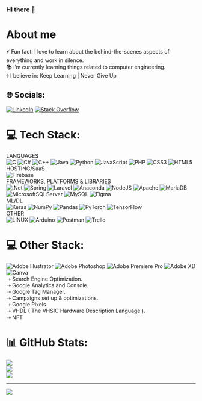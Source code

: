 ### Hi there 👋

# About me

⚡ Fun fact: I love to learn about the behind-the-scenes aspects of everything and work in silence.<br>📚 I’m currently learning things related to computer engineering.<br>🌀 I believe in: Keep Learning | Never Give Up

## 🌐 Socials:
[![LinkedIn](https://img.shields.io/badge/LinkedIn-%230077B5.svg?logo=linkedin&logoColor=white)](https://linkedin.com/in/madurangadineshkularathna) 
[![Stack Overflow](https://img.shields.io/badge/-Stackoverflow-FE7A16?logo=stack-overflow&logoColor=white)](https://stackoverflow.com/users/21424138)

# 💻 Tech Stack:
LANGUAGES<br>
![C](https://img.shields.io/badge/c-%2300599C.svg?style=flat&logo=c&logoColor=white) ![C#](https://img.shields.io/badge/c%23-%23239120.svg?style=flat&logo=c-sharp&logoColor=white) ![C++](https://img.shields.io/badge/c++-%2300599C.svg?style=flat&logo=c%2B%2B&logoColor=white) ![Java](https://img.shields.io/badge/java-%23ED8B00.svg?style=flat&logo=java&logoColor=white) ![Python](https://img.shields.io/badge/python-3670A0?style=flat&logo=python&logoColor=ffdd54) ![JavaScript](https://img.shields.io/badge/javascript-%23323330.svg?style=flat&logo=javascript&logoColor=%23F7DF1E) ![PHP](https://img.shields.io/badge/php-%23777BB4.svg?style=flat&logo=php&logoColor=white) ![CSS3](https://img.shields.io/badge/css3-%231572B6.svg?style=flat&logo=css3&logoColor=white) ![HTML5](https://img.shields.io/badge/html5-%23E34F26.svg?style=flat&logo=html5&logoColor=white)
<br>HOSTING/SaaS <br> ![Firebase](https://img.shields.io/badge/firebase-%23039BE5.svg?style=flat&logo=firebase) <br> FRAMEWORKS, PLATFORMS & LIBRARIES <br> 
![.Net](https://img.shields.io/badge/.NET-5C2D91?style=flat&logo=.net&logoColor=white) ![Spring](https://img.shields.io/badge/spring-%236DB33F.svg?style=flat&logo=spring&logoColor=white)  ![Laravel](https://img.shields.io/badge/laravel-%23FF2D20.svg?style=flat&logo=laravel&logoColor=white) ![Anaconda](https://img.shields.io/badge/Anaconda-%2344A833.svg?style=flat&logo=anaconda&logoColor=white)  ![NodeJS](https://img.shields.io/badge/node.js-6DA55F?style=flat&logo=node.js&logoColor=white)  ![Apache](https://img.shields.io/badge/apache-%23D42029.svg?style=flat&logo=apache&logoColor=white) ![MariaDB](https://img.shields.io/badge/MariaDB-003545?style=flat&logo=mariadb&logoColor=white) ![MicrosoftSQLServer](https://img.shields.io/badge/Microsoft%20SQL%20Sever-CC2927?style=flat&logo=microsoft%20sql%20server&logoColor=white) ![MySQL](https://img.shields.io/badge/mysql-%2300f.svg?style=flat&logo=mysql&logoColor=white)  ![Figma](https://img.shields.io/badge/figma-%23F24E1E.svg?style=flat&logo=figma&logoColor=white) 
<br> ML/DL<br> 
![Keras](https://img.shields.io/badge/Keras-%23D00000.svg?style=flat&logo=Keras&logoColor=white) ![NumPy](https://img.shields.io/badge/numpy-%23013243.svg?style=flat&logo=numpy&logoColor=white) ![Pandas](https://img.shields.io/badge/pandas-%23150458.svg?style=flat&logo=pandas&logoColor=white) ![PyTorch](https://img.shields.io/badge/PyTorch-%23EE4C2C.svg?style=flat&logo=PyTorch&logoColor=white) ![TensorFlow](https://img.shields.io/badge/TensorFlow-%23FF6F00.svg?style=flat&logo=TensorFlow&logoColor=white) <br>
OTHER <br>
![LINUX](https://img.shields.io/badge/Linux-FCC624?style=flat&logo=linux&logoColor=black) ![Arduino](https://img.shields.io/badge/-Arduino-00979D?style=flat&logo=Arduino&logoColor=white) ![Postman](https://img.shields.io/badge/Postman-FF6C37?style=flat&logo=postman&logoColor=white) ![Trello](https://img.shields.io/badge/Trello-%23026AA7.svg?style=flat&logo=Trello&logoColor=white)
# 💻 Other Stack:
![Adobe Illustrator](https://img.shields.io/badge/adobeillustrator-%23FF9A00.svg?style=flat&logo=adobeillustrator&logoColor=white) ![Adobe Photoshop](https://img.shields.io/badge/adobephotoshop-%2331A8FF.svg?style=flat&logo=adobephotoshop&logoColor=white) ![Adobe Premiere Pro](https://img.shields.io/badge/Adobe%20Premiere%20Pro-9999FF.svg?style=flat&logo=Adobe%20Premiere%20Pro&logoColor=white) ![Adobe XD](https://img.shields.io/badge/Adobe%20XD-470137?style=flat&logo=Adobe%20XD&logoColor=#FF61F6) ![Canva](https://img.shields.io/badge/Canva-%2300C4CC.svg?style=flat&logo=Canva&logoColor=white)<br>
⇢ Search Engine Optimization.<br>
⇢ Google Analytics and Console.<br>
⇢ Google Tag Manager.<br>
⇢ Campaigns set up & optimizations.<br>
⇢ Google Pixels.<br>
⇢ VHDL ( The VHSIC Hardware Description Language ).<br>
⇢ NFT<br>

# 📊 GitHub Stats:
![](https://github-readme-stats.vercel.app/api?username=Maduranga-Dinesh&theme=dark&hide_border=false&include_all_commits=true&count_private=true)<br/>
![](https://github-readme-streak-stats.herokuapp.com/?user=Maduranga-Dinesh&theme=dark&hide_border=false)<br/>
![](https://github-readme-stats.vercel.app/api/top-langs/?username=Maduranga-Dinesh&theme=dark&hide_border=false&include_all_commits=true&count_private=true&layout=compact)

---
[![](https://visitcount.itsvg.in/api?id=Maduranga-Dinesh&icon=0&color=0)](https://visitcount.itsvg.in)

<!-- Proudly created with GPRM ( https://gprm.itsvg.in ) -->
